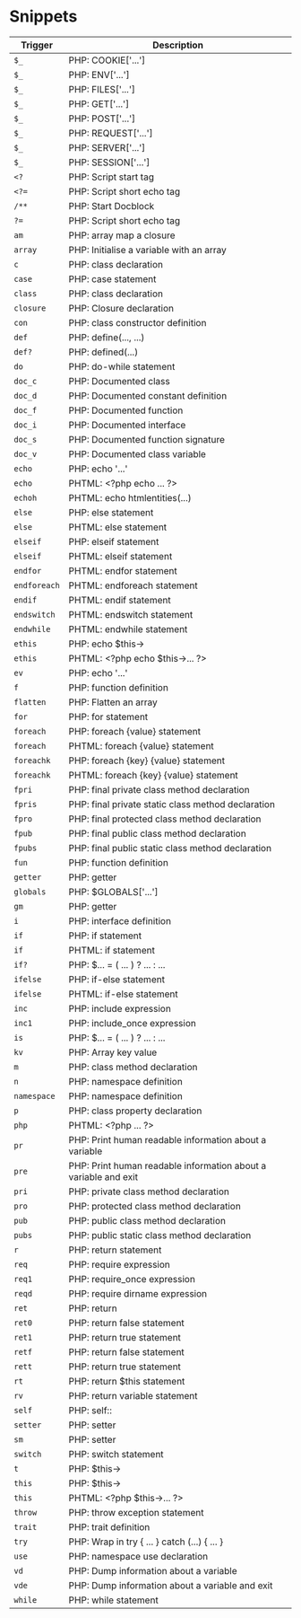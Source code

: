 # Snippets

| Trigger | Description |
| ------- | ----------- |
| `$_` | PHP: COOKIE['...'] |
| `$_` | PHP: ENV['...'] |
| `$_` | PHP: FILES['...'] |
| `$_` | PHP: GET['...'] |
| `$_` | PHP: POST['...'] |
| `$_` | PHP: REQUEST['...'] |
| `$_` | PHP: SERVER['...'] |
| `$_` | PHP: SESSION['...'] |
| `<?` | PHP: Script start tag |
| `<?=` | PHP: Script short echo tag |
| `/**` | PHP: Start Docblock |
| `?=` | PHP: Script short echo tag |
| `am` | PHP: array map a closure |
| `array` | PHP: Initialise a variable with an array |
| `c` | PHP: class declaration |
| `case` | PHP: case statement |
| `class` | PHP: class declaration |
| `closure` | PHP: Closure declaration |
| `con` | PHP: class constructor definition |
| `def` | PHP: define(..., ...) |
| `def?` | PHP: defined(...) |
| `do` | PHP: do-while statement |
| `doc_c` | PHP: Documented class |
| `doc_d` | PHP: Documented constant definition |
| `doc_f` | PHP: Documented function |
| `doc_i` | PHP: Documented interface |
| `doc_s` | PHP: Documented function signature |
| `doc_v` | PHP: Documented class variable |
| `echo` | PHP: echo '...' |
| `echo` | PHTML: &lt;?php echo ... ?&gt; |
| `echoh` | PHTML: echo htmlentities(...) |
| `else` | PHP: else statement |
| `else` | PHTML: else statement |
| `elseif` | PHP: elseif statement |
| `elseif` | PHTML: elseif statement |
| `endfor` | PHTML: endfor statement |
| `endforeach` | PHTML: endforeach statement |
| `endif` | PHTML: endif statement |
| `endswitch` | PHTML: endswitch statement |
| `endwhile` | PHTML: endwhile statement |
| `ethis` | PHP: echo $this-&gt; |
| `ethis` | PHTML: &lt;?php echo $this-&gt;... ?&gt; |
| `ev` | PHP: echo '...' |
| `f` | PHP: function definition |
| `flatten` | PHP: Flatten an array |
| `for` | PHP: for statement |
| `foreach` | PHP: foreach {value} statement |
| `foreach` | PHTML: foreach {value} statement |
| `foreachk` | PHP: foreach {key} {value} statement |
| `foreachk` | PHTML: foreach {key} {value} statement |
| `fpri` | PHP: final private class method declaration |
| `fpris` | PHP: final private static class method declaration |
| `fpro` | PHP: final protected class method declaration |
| `fpub` | PHP: final public class method declaration |
| `fpubs` | PHP: final public static class method declaration |
| `fun` | PHP: function definition |
| `getter` | PHP: getter |
| `globals` | PHP: $GLOBALS['...'] |
| `gm` | PHP: getter |
| `i` | PHP: interface definition |
| `if` | PHP: if statement |
| `if` | PHTML: if statement |
| `if?` | PHP: $... = ( ... ) ? ... : ... |
| `ifelse` | PHP: if-else statement |
| `ifelse` | PHTML: if-else statement |
| `inc` | PHP: include expression |
| `inc1` | PHP: include_once expression |
| `is` | PHP: $... = ( ... ) ? ... : ... |
| `kv` | PHP: Array key value |
| `m` | PHP: class method declaration |
| `n` | PHP: namespace definition |
| `namespace` | PHP: namespace definition |
| `p` | PHP: class property declaration |
| `php` | PHTML: &lt;?php ... ?&gt; |
| `pr` | PHP: Print human readable information about a variable |
| `pre` | PHP: Print human readable information about a variable and exit |
| `pri` | PHP: private class method declaration |
| `pro` | PHP: protected class method declaration |
| `pub` | PHP: public class method declaration |
| `pubs` | PHP: public static class method declaration |
| `r` | PHP: return statement |
| `req` | PHP: require expression |
| `req1` | PHP: require_once expression |
| `reqd` | PHP: require dirname expression |
| `ret` | PHP: return |
| `ret0` | PHP: return false statement |
| `ret1` | PHP: return true statement |
| `retf` | PHP: return false statement |
| `rett` | PHP: return true statement |
| `rt` | PHP: return $this statement |
| `rv` | PHP: return variable statement |
| `self` | PHP: self:: |
| `setter` | PHP: setter |
| `sm` | PHP: setter |
| `switch` | PHP: switch statement |
| `t` | PHP: $this-&gt; |
| `this` | PHP: $this-&gt; |
| `this` | PHTML: &lt;?php $this-&gt;... ?&gt; |
| `throw` | PHP: throw exception statement |
| `trait` | PHP: trait definition |
| `try` | PHP: Wrap in try { ... } catch (...) { ... } |
| `use` | PHP: namespace use declaration |
| `vd` | PHP: Dump information about a variable |
| `vde` | PHP: Dump information about a variable and exit |
| `while` | PHP: while statement |
